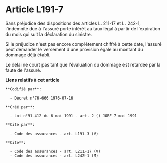 # Article L191-7

Sans préjudice des dispositions des articles L. 211-17 et L. 242-1, l'indemnité due à l'assuré porte intérêt au taux légal à
partir de l'expiration du mois qui suit la déclaration du sinistre.

Si le préjudice n'est pas encore complètement chiffré à cette date, l'assuré peut demander le versement d'une provision égale
au montant du dommage déjà établi.

Le délai ne court pas tant que l'évaluation du dommage est retardée par la faute de l'assuré.

**Liens relatifs à cet article**

	**Codifié par**:

	  - Décret n°76-666 1976-07-16

	**Créé par**:

	  - Loi n°91-412 du 6 mai 1991 - art. 2 () JORF 7 mai 1991

	**Cité par**:

	  - Code des assurances - art. L191-3 (V)

	**Cite**:

	  - Code des assurances - art. L211-17 (V)
	  - Code des assurances - art. L242-1 (M)

